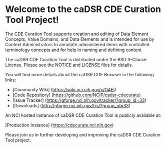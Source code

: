 Welcome to the caDSR CDE Curation Tool Project!
=====================================

The CDE Curation Tool supports creation and editing of Data Element Concepts, Value Domains, and Data Elements and is intended for use by Context Administrators to annotate administered items with controlled terminology concepts and for help in naming and defining content

The caDSR CDE Curation Tool is distributed under the BSD 3-Clause License.
Please see the NOTICE and LICENSE files for details.

You will find more details about the caDSR CDE Browser in the following links:
 * [Community Wiki] (https://wiki.nci.nih.gov/x/O4EI)
 * [Code Repository] (https://github.com/NCIP/cadsr-cdecurate)
 * [Issue Tracker] (https://gforge.nci.nih.gov/tracker/?group_id=33)
 * [Downloads] (http://gforge.nci.nih.gov/frs/?group_id=33)
 
An NCI hosted instance of caDSR CDE Curation Tool is publicly available at:

[Production Instance] (https://cdecurate.nci.nih.gov)

Please join us in further developing and improving the caDSR CDE Curation Tool project.
